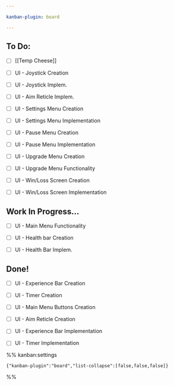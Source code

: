 ```yaml
---

kanban-plugin: board

---
```


## To Do:

- [ ] [[Temp Cheese]]
- [ ] UI - Joystick Creation
- [ ] UI - Joystick Implem.
- [ ] UI - Aim Reticle Implem.
- [ ] UI - Settings Menu Creation
- [ ] UI - Settings Menu Implementation
- [ ] UI - Pause Menu Creation
- [ ] UI - Pause Menu Implementation
- [ ] UI - Upgrade Menu Creation
- [ ] UI - Upgrade Menu Functionality
- [ ] UI - Win/Loss Screen Creation
- [ ] UI - Win/Loss Screen Implementation


## Work In Progress...

- [ ] UI - Main Menu Functionality
- [ ] UI - Health bar Creation
- [ ] UI - Health Bar Implem.


## Done!

- [ ] UI - Experience Bar Creation
- [ ] UI - Timer Creation
- [ ] UI - Main Menu Buttons Creation
- [ ] UI - Aim Reticle Creation
- [ ] UI - Experience Bar Implementation
- [ ] UI - Timer Implementation




%% kanban:settings
```
{"kanban-plugin":"board","list-collapse":[false,false,false]}
```
%%